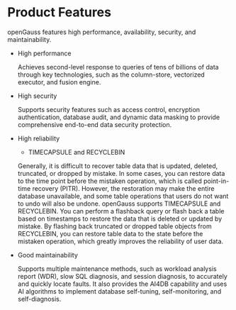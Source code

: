 # Product Features<a name="EN-US_TOPIC_0294809831"></a>

openGauss features high performance, availability, security, and maintainability.

-   High performance

    Achieves second-level response to queries of tens of billions of data through key technologies, such as the column-store, vectorized executor, and fusion engine.

-   High security

    Supports security features such as access control, encryption authentication, database audit, and dynamic data masking to provide comprehensive end-to-end data security protection.

-   High reliability

    -   TIMECAPSULE and RECYCLEBIN

    Generally, it is difficult to recover table data that is updated, deleted, truncated, or dropped by mistake. In some cases, you can restore data to the time point before the mistaken operation, which is called point-in-time recovery \(PITR\). However, the restoration may make the entire database unavailable, and some table operations that users do not want to undo will also be undone. openGauss supports TIMECAPSULE and RECYCLEBIN. You can perform a flashback query or flash back a table based on timestamps to restore the data that is deleted or updated by mistake. By flashing back truncated or dropped table objects from RECYCLEBIN, you can restore table data to the state before the mistaken operation, which greatly improves the reliability of user data.

-   Good maintainability

    Supports multiple maintenance methods, such as workload analysis report \(WDR\), slow SQL diagnosis, and session diagnosis, to accurately and quickly locate faults.  It also provides the AI4DB capability and uses AI algorithms to implement database self-tuning, self-monitoring, and self-diagnosis.


